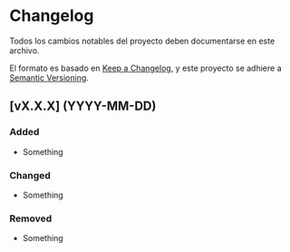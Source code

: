# Changelog

Todos los cambios notables del proyecto deben documentarse en este archivo.

El formato es basado en [Keep a Changelog](https://keepachangelog.com/en/1.0.0/),
y este proyecto se adhiere a [Semantic Versioning](https://semver.org/spec/v2.0.0.html).

## [vX.X.X] (YYYY-MM-DD)

### Added

- Something

### Changed

- Something

### Removed

- Something